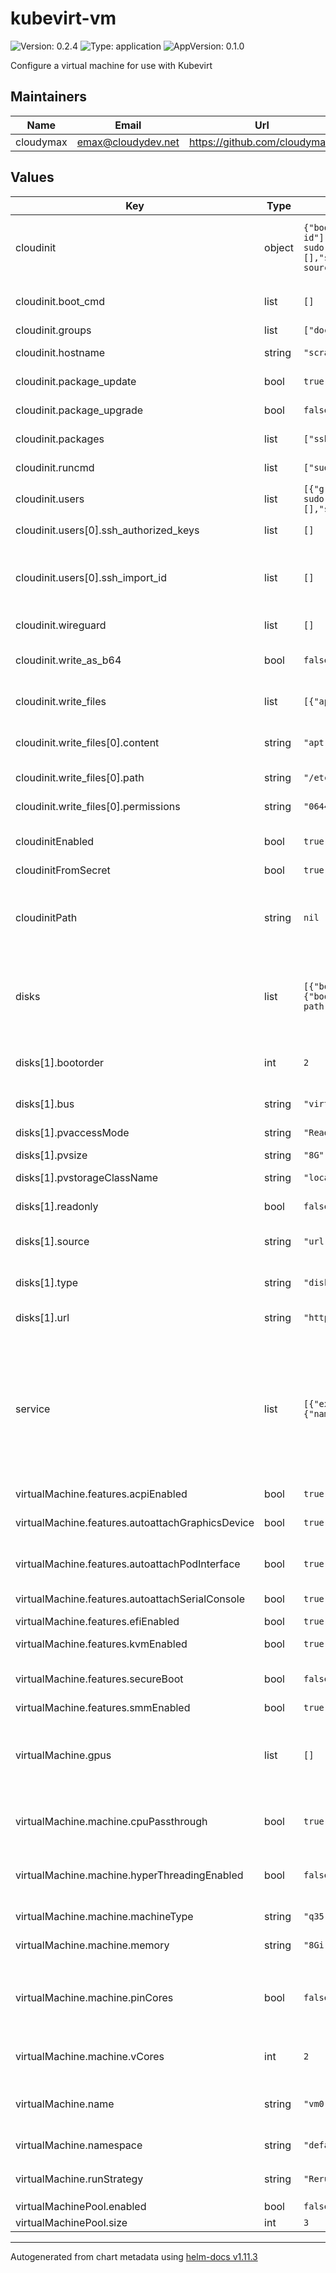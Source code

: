 # kubevirt-vm

![Version: 0.2.4](https://img.shields.io/badge/Version-0.2.4-informational?style=flat-square) ![Type: application](https://img.shields.io/badge/Type-application-informational?style=flat-square) ![AppVersion: 0.1.0](https://img.shields.io/badge/AppVersion-0.1.0-informational?style=flat-square)

Configure a virtual machine for use with Kubevirt

## Maintainers

| Name | Email | Url |
| ---- | ------ | --- |
| cloudymax | <emax@cloudydev.net> | <https://github.com/cloudymax/> |

## Values

| Key | Type | Default | Description |
|-----|------|---------|-------------|
| cloudinit | object | `{"boot_cmd":[],"ca_certs":[],"disable_root":false,"groups":["docker","kvm"],"hostname":"scrapmetal","network":{"config":"disabled"},"package_update":true,"package_upgrade":false,"packages":["ssh-import-id"],"runcmd":["sudo -u friend -i ssh-import-id-gh cloudymax"],"users":[{"groups":"users, admin, sudo","lock_passwd":false,"name":"friend","passwd":"$6$rounds=4096$saltsaltlettuce$Lp/FV.2oOgew7GbM6Nr8KMGMBn7iFM0x9ZwLqtx9Y4QJmKvfcnS.2zx4MKmymCPQGpHS7gqYOiqWjvdCIV2uN.","shell":"/bin/bash","ssh_authorized_keys":[],"ssh_import_id":[],"sudo":"ALL=(ALL) NOPASSWD:ALL"}],"wireguard":[],"write_as_b64":false,"write_files":[{"apt-sources-list":null,"content":"apt-sources.list","path":"/etc/apt/sources.list","permissions":"0644"}]}` | Values used to generate a cloud-init user-data file Not all modules yet supported |
| cloudinit.boot_cmd | list | `[]` | Commands to run early in boot process |
| cloudinit.groups | list | `["docker","kvm"]` | Create Groups |
| cloudinit.hostname | string | `"scrapmetal"` | Set hostname of VM |
| cloudinit.package_update | bool | `true` | Update apt package cache |
| cloudinit.package_upgrade | bool | `false` | Perform apt package upgrade |
| cloudinit.packages | list | `["ssh-import-id"]` | apt packages to install |
| cloudinit.runcmd | list | `["sudo -u friend -i ssh-import-id-gh cloudymax"]` | commands to run in final step |
| cloudinit.users | list | `[{"groups":"users, admin, sudo","lock_passwd":false,"name":"friend","passwd":"$6$rounds=4096$saltsaltlettuce$Lp/FV.2oOgew7GbM6Nr8KMGMBn7iFM0x9ZwLqtx9Y4QJmKvfcnS.2zx4MKmymCPQGpHS7gqYOiqWjvdCIV2uN.","shell":"/bin/bash","ssh_authorized_keys":[],"ssh_import_id":[],"sudo":"ALL=(ALL) NOPASSWD:ALL"}]` | Create users |
| cloudinit.users[0].ssh_authorized_keys | list | `[]` | manually add a ssh public-key |
| cloudinit.users[0].ssh_import_id | list | `[]` | import ssh public-keys from github or lanchpad (doesnt work on Debian12) |
| cloudinit.wireguard | list | `[]` | provide a wireguard config |
| cloudinit.write_as_b64 | bool | `false` | base64 encode content of written files |
| cloudinit.write_files | list | `[{"apt-sources-list":null,"content":"apt-sources.list","path":"/etc/apt/sources.list","permissions":"0644"}]` | list of files to embed in the user-data |
| cloudinit.write_files[0].content | string | `"apt-sources.list"` | path to the source file for helm to read |
| cloudinit.write_files[0].path | string | `"/etc/apt/sources.list"` | Destination to write file on boot |
| cloudinit.write_files[0].permissions | string | `"0644"` | Permissions to assign the file |
| cloudinitEnabled | bool | `true` | enable or disable usage of cloud-init |
| cloudinitFromSecret | bool | `true` |  |
| cloudinitPath | string | `nil` | Provide a path to an existing cloud-init file will be genrated from values below if no file specified |
| disks | list | `[{"bootorder":1,"bus":"sata","name":"cloudinitvolume","pv-enable":false,"readonly":true,"type":"cdrom"},{"bootorder":2,"bus":"virtio","name":"harddrive","pvaccessMode":"ReadWriteOnce","pvsize":"8G","pvstorageClassName":"local-path","readonly":false,"source":"url","type":"disk","url":"https://cloud.debian.org/images/cloud/bookworm/daily/latest/debian-12-generic-amd64-daily.qcow2"}]` | List of disks to create for the VM, Will be used to create Datavolumes or PVCs. |
| disks[1].bootorder | int | `2` | Sets disk position in boot order, lower numbers are checked earlier |
| disks[1].bus | string | `"virtio"` | Bus type: sata or virtio |
| disks[1].pvaccessMode | string | `"ReadWriteOnce"` | Access mode for the PVC |
| disks[1].pvsize | string | `"8G"` | Size of disk in GB |
| disks[1].pvstorageClassName | string | `"local-path"` | Storage class to use for the pvc |
| disks[1].readonly | bool | `false` | Set disk to be Read-only |
| disks[1].source | string | `"url"` | source type of the disk image. One of `url`, `pvc` |
| disks[1].type | string | `"disk"` | Disk type: disk, cdrom, filesystem, or lun |
| disks[1].url | string | `"https://cloud.debian.org/images/cloud/bookworm/daily/latest/debian-12-generic-amd64-daily.qcow2"` | URL of cloud-image |
| service | list | `[{"externalTrafficPolicy":"Cluster","name":"service","ports":[{"name":"ssh","nodePort":30001,"port":22,"protocol":"TCP","targetPort":22},{"name":"vnc","nodePort":30005,"port":5900,"protocol":"TCP","targetPort":5900}],"type":"NodePort"}]` | Service objects are used to expose the VM to the outside world. Just like int he cloud each VM starts off isolated and will need to be exposed via a LoadBalancer, NodePort, or ClusterIp service. |
| virtualMachine.features.acpiEnabled | bool | `true` |  |
| virtualMachine.features.autoattachGraphicsDevice | bool | `true` | Attach a basic graphics device for VNC access |
| virtualMachine.features.autoattachPodInterface | bool | `true` | Make pod network interface the default for the VM |
| virtualMachine.features.autoattachSerialConsole | bool | `true` | Attach a serial console device  |
| virtualMachine.features.efiEnabled | bool | `true` | Enable EFI bios |
| virtualMachine.features.kvmEnabled | bool | `true` | Enable KVM acceleration |
| virtualMachine.features.secureBoot | bool | `false` | Enable Secure boot (Requires EFI) |
| virtualMachine.features.smmEnabled | bool | `true` |  |
| virtualMachine.gpus | list | `[]` | GPUs to pass to guest, requires that the GPUs are pre-configured in the  kubevirt custom resource. |
| virtualMachine.machine.cpuPassthrough | bool | `true` | Pass all CPU features and capabilities to Guest |
| virtualMachine.machine.hyperThreadingEnabled | bool | `false` | Enable the use of Hyperthreading on Intel CPUs. Disable on AMD CPUs. |
| virtualMachine.machine.machineType | string | `"q35"` | QEMU virtual-machine type |
| virtualMachine.machine.memory | string | `"8Gi"` | Amount of RAM to pass to the Guest |
| virtualMachine.machine.pinCores | bool | `false` | Pin QEMU process to specific physical cores Requires `--cpu-manager-policy` enabled in kubelet |
| virtualMachine.machine.vCores | int | `2` | Number of Virtual cores to pass to the Guest  |
| virtualMachine.name | string | `"vm0"` | name of the virtualMachine or virtualMachinePool object |
| virtualMachine.namespace | string | `"default"` | namespace to deploy |
| virtualMachine.runStrategy | string | `"RerunOnFailure"` | One of 'Always' `RerunOnFailure` `Manual` `Halted` |
| virtualMachinePool.enabled | bool | `false` |  |
| virtualMachinePool.size | int | `3` |  |

----------------------------------------------
Autogenerated from chart metadata using [helm-docs v1.11.3](https://github.com/norwoodj/helm-docs/releases/v1.11.3)

